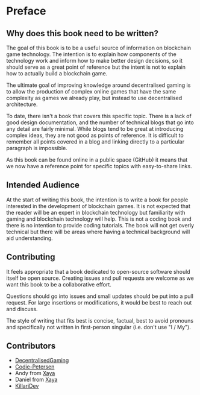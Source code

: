 # Preface

## Why does this book need to be written?
The goal of this book is to be a useful source of information on blockchain game technology. The intention is to explain how components of the technology work and inform how to make better design decisions, so it should serve as a great point of reference but the intent is not to explain how to actually build a blockchain game.

The ultimate goal of improving knowledge around decentralised gaming is to allow the production of complex online games that have the same complexity as games we already play, but instead to use decentralised architecture.

To date, there isn't a book that covers this specific topic. There is a lack of good design documentation, and the number of technical blogs that go into any detail are fairly minimal. While blogs tend to be great at introducing complex ideas, they are not good as points of reference. It is difficult to remember all points covered in a blog and linking directly to a particular paragraph is impossible.

As this book can be found online in a public space (GitHub) it means that we now have a reference point for specific topics with easy-to-share links.


## Intended Audience
At the start of writing this book, the intention is to write a book for people interested in the development of blockchain games. It is not expected that the reader will be an expert in blockchain technology but familiarity with gaming and blockchain technology will help. This is not a coding book and there is no intention to provide coding tutorials. The book will not get overly technical but there will be areas where having a technical background will aid understanding. 


## Contributing
It feels appropriate that a book dedicated to open-source software should itself be open source. Creating issues and pull requests are welcome as we want this book to be a collaborative effort.

Questions should go into issues and small updates should be put into a pull request. For large insertions or modifications, it would be best to reach out and discuss.

The style of writing that fits best is concise, factual, best to avoid pronouns and specifically not written in first-person singular (i.e. don't use "I / My"). 


## Contributors
- [DecentralisedGaming](https://github.com/DecentralisedGaming)
- [Codie-Petersen](https://github.com/Codie-Petersen)
- Andy from [Xaya](https://github.com/xaya)
- Daniel from [Xaya](https://github.com/xaya)
- [KillariDev](https://github.com/KillariDev)

